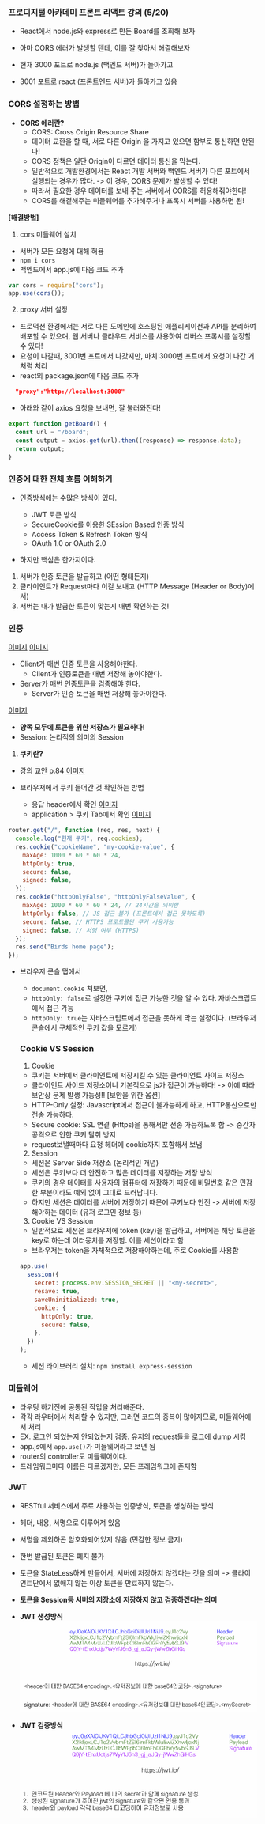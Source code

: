 ### 프로디지털 아카데미 프론트 리액트 강의 (5/20)

- React에서 node.js와 express로 만든 Board를 조회해 보자
- 아마 CORS 에러가 발생할 텐데, 이를 잘 찾아서 해결해보자

- 현재 3000 포트로 node.js (백엔드 서버)가 돌아가고
- 3001 포트로 react (프론트엔드 서버)가 돌아가고 있음

### CORS 설정하는 방법

- **CORS 에러란?**
  - CORS: Cross Origin Resource Share
  - 데이터 교환을 할 때, 서로 다른 Origin 을 가지고 있으면 함부로 통신하면 안된다!
  - CORS 정책은 일단 Origin이 다르면 데이터 통신을 막는다.
  - 일반적으로 개발환경에서는 React 개발 서버와 백엔드 서버가 다른 포트에서 실행되는 경우가 많다. -> 이 경우, CORS 문제가 발생할 수 있다!
  - 따라서 필요한 경우 데이터를 보내 주는 서버에서 CORS를 허용해줘야한다!
  - CORS를 해결해주는 미들웨어를 추가해주거나 프록시 서버를 사용하면 됨!

**[해결방법]**

1. cors 미들웨어 설치

- 서버가 모든 요청에 대해 허용
- `npm i cors`
- 백엔드에서 app.js에 다음 코드 추가

```jsx
var cors = require("cors");
app.use(cors());
```

2. proxy 서버 설정

- 프로덕션 환경에서는 서로 다른 도메인에 호스팅된 애플리케이션과 API를 분리하여 배포할 수 있으며, 웹 서버나 클라우드 서비스를 사용하여 리버스 프록시를 설정할 수 있다!
- 요청이 나갈때, 3001번 포트에서 나갔지만, 마치 3000번 포트에서 요청이 나간 거처럼 처리
- react의 package.json에 다음 코드 추가

```json
  "proxy":"http://localhost:3000"
```

- 아래와 같이 axios 요청을 보내면, 잘 불러와진다!

```jsx
export function getBoard() {
  const url = "/board";
  const output = axios.get(url).then((response) => response.data);
  return output;
}
```

### 인증에 대한 전체 흐름 이해하기
- 인증방식에는 수많은 방식이 있다.
  - JWT 토큰 방식
  - SecureCookie를 이용한 SEssion Based 인증 방식
  - Access Token & Refresh Token 방식
  - OAuth 1.0 or OAuth 2.0

- 하지만 핵심은 한가지이다.
1. 서버가 인증 토큰을 발급하고 (어떤 형태든지)
2. 클라이언트가 Request마다 이걸 보내고 (HTTP Message (Header or Body)에서)
3. 서버는 내가 발급한 토큰이 맞는지 매번 확인하는 것!

### 인증

[이미지](./docs/image1.png)
[이미지](./docs/image2.png)

- Client가 매번 인증 토큰을 사용해야한다.
  - Client가 인증토큰을 매번 저장해 놓아야한다.
- Server가 매번 인증토큰을 검증해야 한다.
  - Server가 인증 토큰을 매번 저장해 놓아야한다.

[이미지](./docs/image3.png)

- **양쪽 모두에 토큰을 위한 저장소가 필요하다!**
- Session: 논리적의 의미의 Session

1. **쿠키란?**

- 강의 교안 p.84
  [이미지](./docs/image4.png)

- 브라우저에서 쿠키 들어간 것 확인하는 방법
  - 응답 header에서 확인
    [이미지](./docs/image5.png)
  - application > 쿠키 Tab에서 확인
    [이미지](./docs/image6.png)

```jsx
router.get("/", function (req, res, next) {
  console.log("현재 쿠키", req.cookies);
  res.cookie("cookieName", "my-cookie-value", {
    maxAge: 1000 * 60 * 60 * 24,
    httpOnly: true,
    secure: false,
    signed: false,
  });
  res.cookie("httpOnlyFalse", "httpOnlyFalseValue", {
    maxAge: 1000 * 60 * 60 * 24, // 24시간을 의미함
    httpOnly: false, // JS 접근 불가 (프론트에서 접근 못하도록)
    secure: false, // HTTPS 프로토콜만 쿠키 사용가능
    signed: false, // 서명 여부 (HTTPS)
  });
  res.send("Birds home page");
});
```

- 브라우저 콘솔 탭에서

  - `document.cookie` 쳐보면,
  - `httpOnly: false`로 설정한 쿠키에 접근 가능한 것을 알 수 있다. 자바스크립트에서 접근 가능
  - `httpOnly: true`는 자바스크립트에서 접근을 못하게 막는 설정이다. (브라우저 콘솔에서 구체적인 쿠키 값을 모르게)

  ### Cookie VS Session

  1. Cookie

  - 쿠키는 서버에서 클라이언트에 저장시킬 수 있는 클라이언트 사이드 저장소
  - 클라이언트 사이드 저장소이니 기본적으로 js가 접근이 가능하다!
    -> 이에 따라 보안상 문제 발생 가능성!!
    [보안을 위한 옵션]
  - HTTP-Only 설정: Javascript에서 접근이 불가능하게 하고, HTTP통신으로만 전송 가능하다.
  - Secure cookie: SSL 연결 (Https)을 통해서만 전송 가능하도록 함 -> 중간자 공격으로 인한 쿠키 탈취 방지
  - request보낼때마다 요청 헤더에 cookie까지 포함해서 보냄

  2. Session

  - 세션은 Server Side 저장소 (논리적인 개념)
  - 세션은 쿠키보다 더 안전하고 많은 데이터를 저장하는 저장 방식
  - 쿠키의 경우 데이터를 사용자의 컴퓨터에 저장하기 때문에 비밀번호 같은 민감한 부분이라도 예외 없이 그대로 드러납니다.
  - 하지만 세션은 데이터를 서버에 저장하기 때문에 쿠키보다 안전
    -> 서버에 저장해야하는 데이터 (유저 로그인 정보 등)

  3. Cookie VS Session

  - 일반적으로 세션은 브라우저에 token (key)을 발급하고, 서버에는 해당 토큰을 key로 하는데 이터뭉치를 저장함. 이를 세션이라고 함
  - 브라우저는 token을 자체적으로 저장해야하는데, 주로 Cookie를 사용함

  ```jsx
  app.use(
    session({
      secret: process.env.SESSION_SECRET || "<my-secret>",
      resave: true,
      saveUninitialized: true,
      cookie: {
        httpOnly: true,
        secure: false,
      },
    })
  );
  ```

  - 세션 라이브러리 설치: `npm install express-session`

### 미들웨어

- 라우팅 하기전에 공통된 작업을 처리해준다.
- 각각 라우터에서 처리할 수 있지만, 그러면 코드의 중복이 많아지므로, 미들웨어에서 처리
- EX. 로그인 되었는지 안되었는지 검증. 유저의 request들을 로그에 dump 시킴
- app.js에서 `app.use()`가 미들웨어라고 보면 됨
- router의 controller도 미들웨어이다.
- 프레임워크마다 이름은 다르겠지만, 모든 프레임워크에 존재함

### JWT

- RESTful 서비스에서 주로 사용하는 인증방식, 토큰을 생성하는 방식
- 헤더, 내용, 서명으로 이루어져 있음
- 서명을 제외하곤 암호화되어있지 않음 (민감한 정보 금지)
- 한번 발급된 토큰은 폐지 불가
- 토큰을 StateLess하게 만들어서, 서버에 저장하지 않겠다는 것을 의미 -> 클라이언트단에서 없애지 않는 이상 토큰을 만료하지 않는다.
- **토큰을 Session등 서버의 저장소에 저장하지 않고 검증하겠다는 의미**

- **JWT 생성방식**
![이미지](./docs/image7.png)

- **JWT 검증방식**
![이미지](./docs/image8.png)
